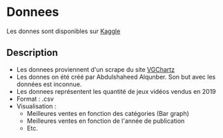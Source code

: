 # Donnees 
Les donnes sont disponibles sur [Kaggle](https://www.kaggle.com/ashaheedq/video-games-sales-2019)

## Description
* Les donnees proviennent d'un scrape du site [VGChartz](https://www.vgchartz.com/)
* Les donnes on été créé par Abdulshaheed Alqunber. Son but avec les données est inconnue.
* Les donnees représentent les quantité de jeux vidéos vendus en 2019
* Format : .csv
* Visualisation : 
    * Meilleures ventes en fonction des catégories (Bar graph)
    * Meilleures ventes en fonction de l'année de publication
    * Etc.